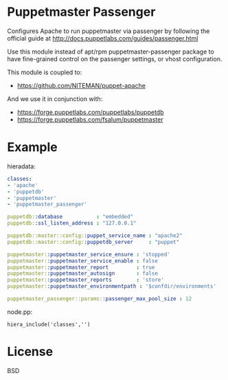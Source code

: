 Puppetmaster Passenger
======================

Configures Apache to run puppetmaster via passenger by following the official
guide at http://docs.puppetlabs.com/guides/passenger.html

Use this module instead of apt/rpm puppetmaster-passenger package to have
fine-grained control on the passenger settings, or vhost configuration.

This module is coupled to:

 * https://github.com/NITEMAN/puppet-apache

And we use it in conjunction with:

 * https://forge.puppetlabs.com/puppetlabs/puppetdb
 * https://forge.puppetlabs.com/fsalum/puppetmaster

Example
=======

hieradata:

```yaml
classes:
- 'apache'
- 'puppetdb'
- 'puppetmaster'
- 'puppetmaster_passenger'

puppetdb::database           : "embedded"
puppetdb::ssl_listen_address : "127.0.0.1"

puppetdb::master::config::puppet_service_name : "apache2"
puppetdb::master::config::puppetdb_server     : "puppet"

puppetmaster::puppetmaster_service_ensure : 'stopped'
puppetmaster::puppetmaster_service_enable : false
puppetmaster::puppetmaster_report         : true
puppetmaster::puppetmaster_autosign       : false
puppetmaster::puppetmaster_reports        : 'store'
puppetmaster::puppetmaster_environmentpath : '$confdir/environments'

puppetmaster_passenger::params::passenger_max_pool_size : 12
```

node.pp:

```
hiera_include('classes','')
```

License
=======
BSD

